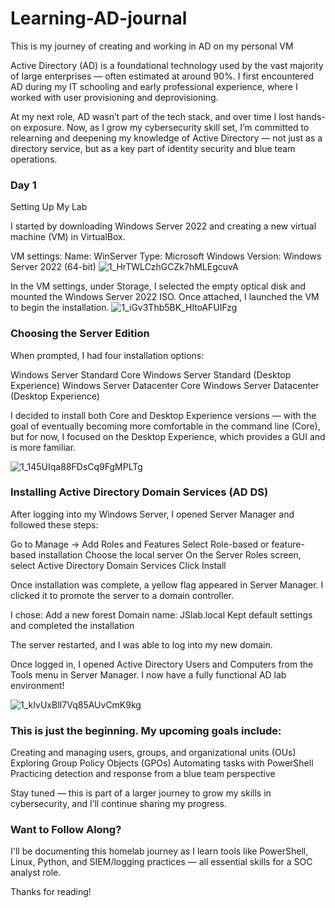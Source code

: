 # Learning-AD-journal
This is my journey of creating and working in AD on my personal VM

Active Directory (AD) is a foundational technology used by the vast majority of large enterprises — often estimated at around 90%. I first encountered AD during my IT schooling and early professional experience, where I worked with user provisioning and deprovisioning.

At my next role, AD wasn’t part of the tech stack, and over time I lost hands-on exposure. Now, as I grow my cybersecurity skill set, I’m committed to relearning and deepening my knowledge of Active Directory — not just as a directory service, but as a key part of identity security and blue team operations.

### Day 1

Setting Up My Lab

I started by downloading Windows Server 2022 and creating a new virtual machine (VM) in VirtualBox.

VM settings:
Name: WinServer
Type: Microsoft Windows
Version: Windows Server 2022 (64-bit)
![1_HrTWLCzhGCZk7hMLEgcuvA](https://github.com/user-attachments/assets/eac29297-04ab-4c72-972b-b2999f8e1f6d)


In the VM settings, under Storage, I selected the empty optical disk and mounted the Windows Server 2022 ISO. Once attached, I launched the VM to begin the installation.
![1_iGv3Thb5BK_HltoAFUIFzg](https://github.com/user-attachments/assets/1228d240-b8b0-481f-8cc6-817eb207c41e)



### Choosing the Server Edition 

When prompted, I had four installation options:

Windows Server Standard Core
Windows Server Standard (Desktop Experience)
Windows Server Datacenter Core
Windows Server Datacenter (Desktop Experience)

I decided to install both Core and Desktop Experience versions — with the goal of eventually becoming more comfortable in the command line (Core), but for now, I focused on the Desktop Experience, which provides a GUI and is more familiar.


![1_145UIqa88FDsCq9FgMPLTg](https://github.com/user-attachments/assets/f346bc2a-9449-4f59-9645-5f203a53e3b2)


### Installing Active Directory Domain Services (AD DS) ##

After logging into my Windows Server, I opened Server Manager and followed these steps:

Go to Manage → Add Roles and Features
Select Role-based or feature-based installation
Choose the local server
On the Server Roles screen, select Active Directory Domain Services
Click Install

Once installation was complete, a yellow flag appeared in Server Manager. I clicked it to promote the server to a domain controller.

I chose:
Add a new forest
Domain name: JSlab.local
Kept default settings and completed the installation

The server restarted, and I was able to log into my new domain.

Once logged in, I opened Active Directory Users and Computers from the Tools menu in Server Manager.
I now have a fully functional AD lab environment!

![1_kIvUxBlI7Vq85AUvCmK9kg](https://github.com/user-attachments/assets/35cf5b6c-e5ea-4d70-a949-564ee308d664)



### This is just the beginning. My upcoming goals include:

Creating and managing users, groups, and organizational units (OUs)
Exploring Group Policy Objects (GPOs)
Automating tasks with PowerShell
Practicing detection and response from a blue team perspective

Stay tuned — this is part of a larger journey to grow my skills in cybersecurity, and I’ll continue sharing my progress.

### Want to Follow Along?
I'll be documenting this homelab journey as I learn tools like PowerShell, Linux, Python, and SIEM/logging practices — all essential skills for a SOC analyst role.

Thanks for reading!
